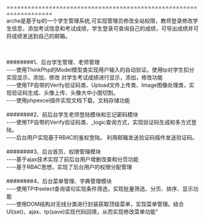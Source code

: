 ===================================================================<br/>
arche是基于tp的一个学生管理系统,可实现管理员修改全站权限，教师登录修改学生信息，添加考试信息和考试成绩，学生登录可查询自己的成绩，可导出成绩并可将成绩发送到自己的邮箱。<br/><br/><br/>

########1、后台学生管理、老师管理<br/>
----使用ThinkPhp的Model模型类实现用户输入的自动验证。使用tp对学生扣分实现显示，添加，修改 对学生考试成绩进行显示，添加，修改功能<br/>
----使用TP自带的Verify验证码类、Upload文件上传类、Image图像处理类，实现验证码生成、头像上传、头像大中小图切割。<br/>
----使用phpexcel插件实现文档下载，文档存储功能<br/><br/>
########2、前后台学生老师登陆模块和忘记密码模块<br/>
----使用TP自带的Verify验证码类、_logic查询方式，实现验证码生成和多方式登陆。<br/>
----后台用户实现基于RBAC的鉴权登陆。 利用邮箱发送验证码插件发送验证码。<br/><br/>
########3、后台首页、权限管理模块<br/>
----基于ajax技术实现了前后台用户增删改查和分页功能<br/>
----基于RBAC思想，实现了后台用户的权限分配管理<br/><br/>
########4、后台菜单管理、字典管理模块<br/>
----使用TP中select查询语句实现条件筛选，实现批量筛选、分页、排序、显示功能<br/>
----使用DOM结构对无线分类进行封装获取顶级菜单，实现菜单管理。结合UI(set)、ajax、tp(save)实现代码回填，从而实现修改菜单功能"	<br/>
